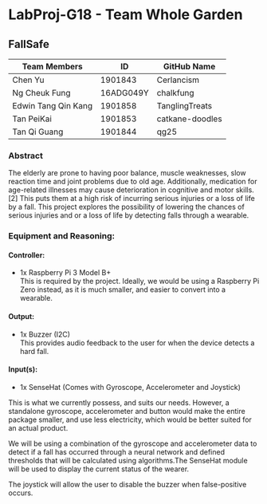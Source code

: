 # LabProj-G18 - Team Whole Garden
## FallSafe

| Team Members        | ID        | GitHub Name     |
|---------------------|-----------|-----------------|
| Chen Yu             | 1901843   | Cerlancism      |
| Ng Cheuk Fung       | 16ADG049Y | chalkfung       |
| Edwin Tang Qin Kang | 1901858   | TanglingTreats  |
| Tan PeiKai          | 1901853   | catkane-doodles |
| Tan Qi Guang        | 1901844   | qg25            |


### Abstract
The elderly are prone to having poor balance, muscle weaknesses, slow reaction time and  joint problems due to old age. Additionally, medication for age-related illnesses may cause deterioration in cognitive and motor skills.[2] This puts them at a high risk of incurring serious injuries or a loss of life by a fall.
This project explores the possibility of lowering the chances of serious injuries and or a loss of life by detecting falls through a wearable.

### Equipment and Reasoning:
#### Controller:
- 1x Raspberry Pi 3 Model B+  
This is required by the project. Ideally, we would be using a Raspberry Pi Zero instead, as it is much smaller, and easier to convert into a wearable. 

#### Output:
- 1x Buzzer (I2C)  
This provides audio feedback to the user for when the device detects a hard fall. 

#### Input(s):
- 1x SenseHat (Comes with Gyroscope, Accelerometer and Joystick)  


This is what we currently possess, and suits our needs. However, a standalone gyroscope, accelerometer and button would make the entire package smaller, and use less electricity, which would be better suited for an actual product.  

We will be using a combination of the gyroscope and accelerometer data to detect if a fall has occurred through a neural network and defined thresholds that will be calculated using algorithms.The SenseHat module will be used to display the current status of the wearer.  

The joystick will allow the user to disable the buzzer when false-positive occurs.

